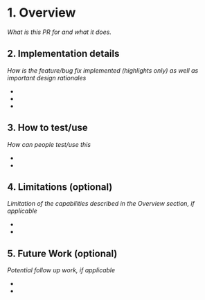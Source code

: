 # 1. Overview

_What is this PR for and what it does._

## 2. Implementation details

_How is the feature/bug fix implemented (highlights only) as well as important
design rationales_

-
-
-

## 3. How to test/use

_How can people test/use this_

-
-

## 4. Limitations (optional)

_Limitation of the capabilities described in the Overview section, if
applicable_

-
-

## 5. Future Work (optional)

_Potential follow up work, if applicable_

-
-

